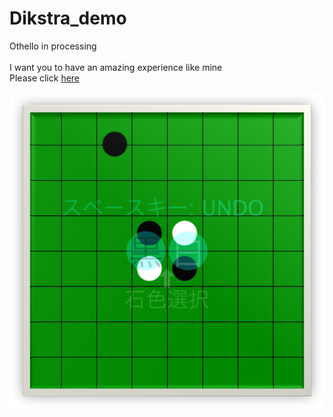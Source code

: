 # Dikstra_demo
Othello in processing<br>
<br>
I want you to have an amazing experience like mine<br>
Please click <a href="http://shiratori.nkmr.io/othello.html">here</a>
<div align="center">
<img src="https://github.com/swany181/Othello/blob/master/othello.png" alt="実行画面">
</div>

